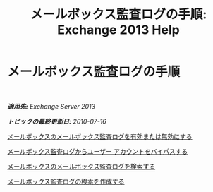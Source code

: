 ﻿---
title: 'メールボックス監査ログの手順: Exchange 2013 Help'
TOCTitle: メールボックス監査ログの手順
ms:assetid: dfc40110-f9e8-4737-a3b0-a56176daeec1
ms:mtpsurl: https://technet.microsoft.com/ja-jp/library/Ff461939(v=EXCHG.150)
ms:contentKeyID: 49896518
ms.date: 04/24/2018
mtps_version: v=EXCHG.150
ms.translationtype: HT
---

# メールボックス監査ログの手順

 

_**適用先:** Exchange Server 2013_

_**トピックの最終更新日:** 2010-07-16_

[メールボックスのメールボックス監査ログを有効または無効にする](enable-or-disable-mailbox-audit-logging-for-a-mailbox-exchange-2013-help.md)

[メールボックス監査ログからユーザー アカウントをバイパスする](bypass-a-user-account-from-mailbox-audit-logging-exchange-2013-help.md)

[メールボックスのメールボックス監査ログを検索する](search-the-mailbox-audit-log-for-a-mailbox-exchange-2013-help.md)

[メールボックス監査ログの検索を作成する](create-a-mailbox-audit-log-search-exchange-2013-help.md)

